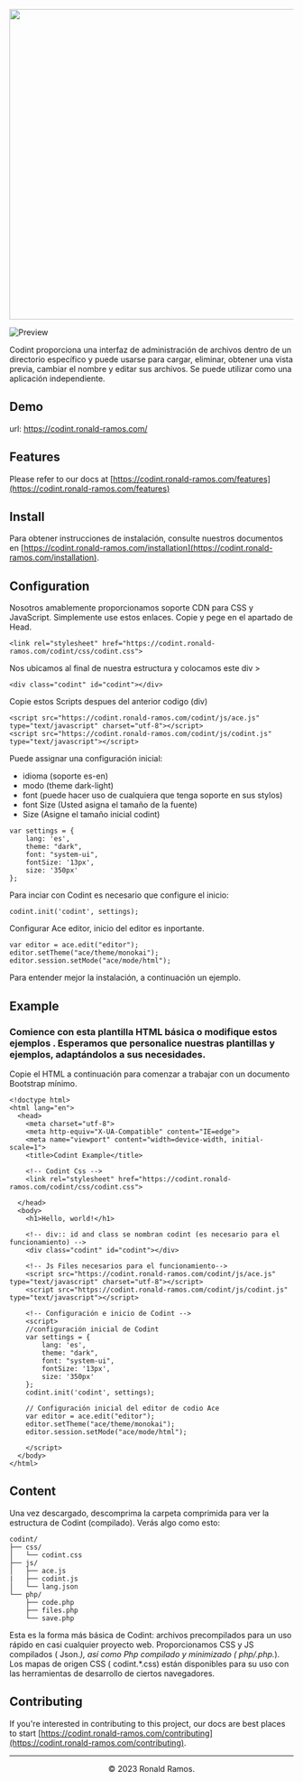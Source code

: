 <p align="center">
  <img src="https://codint.ronald-ramos.com/codint/img/codint-banner.png" width="550"/>
</p>

![Preview](https://codint.ronald-ramos.com/codint/img/codint.gif)

Codint proporciona una interfaz de administración de archivos dentro de un directorio específico y puede usarse para cargar, eliminar, obtener una vista previa, cambiar el nombre y editar sus archivos. Se puede utilizar como una aplicación independiente.

## Demo

url: https://codint.ronald-ramos.com/

## Features

Please refer to our docs at [https://codint.ronald-ramos.com/features](https://codint.ronald-ramos.com/features)

## Install

Para obtener instrucciones de instalación, consulte nuestros documentos en [https://codint.ronald-ramos.com/installation](https://codint.ronald-ramos.com/installation).

## Configuration

Nosotros amablemente proporcionamos soporte CDN para CSS y JavaScript. Simplemente use estos enlaces.
Copie y pege en el apartado de Head.
```
<link rel="stylesheet" href="https://codint.ronald-ramos.com/codint/css/codint.css"> 
```

Nos ubicamos al final de nuestra estructura y colocamos este div >
```
<div class="codint" id="codint"></div>
```

Copie estos Scripts despues del anterior codigo (div)
```
<script src="https://codint.ronald-ramos.com/codint/js/ace.js" type="text/javascript" charset="utf-8"></script> 
<script src="https://codint.ronald-ramos.com/codint/js/codint.js" type="text/javascript"></script>
```

Puede assignar una configuración inicial: 
- idioma (soporte es-en)
- modo (theme dark-light)
- font (puede hacer uso de cualquiera que tenga soporte en sus stylos)
- font Size (Usted asigna el tamaño de la fuente)
- Size (Asigne el tamaño inicial codint)
```
var settings = {
    lang: 'es',
    theme: "dark",
    font: "system-ui",
    fontSize: '13px',
    size: '350px'
};
```

Para inciar con Codint es necesario que configure el inicio:
```
codint.init('codint', settings);
```
Configurar Ace editor, inicio del editor es inportante.
```
var editor = ace.edit("editor");
editor.setTheme("ace/theme/monokai");
editor.session.setMode("ace/mode/html");
```

Para entender mejor la instalación, a continuación un ejemplo.

## Example
### Comience con esta plantilla HTML básica o modifique estos ejemplos . Esperamos que personalice nuestras plantillas y ejemplos, adaptándolos a sus necesidades.

Copie el HTML a continuación para comenzar a trabajar con un documento Bootstrap mínimo.

```
<!doctype html>
<html lang="en">
  <head>
    <meta charset="utf-8">
    <meta http-equiv="X-UA-Compatible" content="IE=edge">
    <meta name="viewport" content="width=device-width, initial-scale=1">
    <title>Codint Example</title>

    <!-- Codint Css -->
    <link rel="stylesheet" href="https://codint.ronald-ramos.com/codint/css/codint.css"> 

  </head>
  <body>
    <h1>Hello, world!</h1>

    <!-- div:: id and class se nombran codint (es necesario para el funcionamiento) -->
    <div class="codint" id="codint"></div>

    <!-- Js Files necesarios para el funcionamiento-->
    <script src="https://codint.ronald-ramos.com/codint/js/ace.js" type="text/javascript" charset="utf-8"></script>  
    <script src="https://codint.ronald-ramos.com/codint/js/codint.js" type="text/javascript"></script>

    <!-- Configuración e inicio de Codint -->
    <script>
    //configuración inicial de Codint
    var settings = {
        lang: 'es',
        theme: "dark",
        font: "system-ui",
        fontSize: '13px',
        size: '350px'
    };
    codint.init('codint', settings);

    // Configuración inicial del editor de codio Ace  
    var editor = ace.edit("editor");
    editor.setTheme("ace/theme/monokai");
    editor.session.setMode("ace/mode/html");

    </script>
  </body>
</html>
```


## Content

Una vez descargado, descomprima la carpeta comprimida para ver la estructura de Codint (compilado). Verás algo como esto:

```
codint/
├── css/
│   └── codint.css
├── js/
│   ├── ace.js
|   ├── codint.js
│   └── lang.json
└── php/
    ├── code.php
    ├── files.php
    └── save.php
```
Esta es la forma más básica de Codint: archivos precompilados para un uso rápido en casi cualquier proyecto web. Proporcionamos CSS y JS compilados ( Json.*), así como Php compilado y minimizado ( php/.php.*). Los mapas de origen CSS ( codint.*.css) están disponibles para su uso con las herramientas de desarrollo de ciertos navegadores.


## Contributing

If you're interested in contributing to this project, our docs are best places to start [https://codint.ronald-ramos.com/contributing](https://codint.ronald-ramos.com/contributing).

<hr>
<p align="center"> © 2023 Ronald Ramos. </p>
